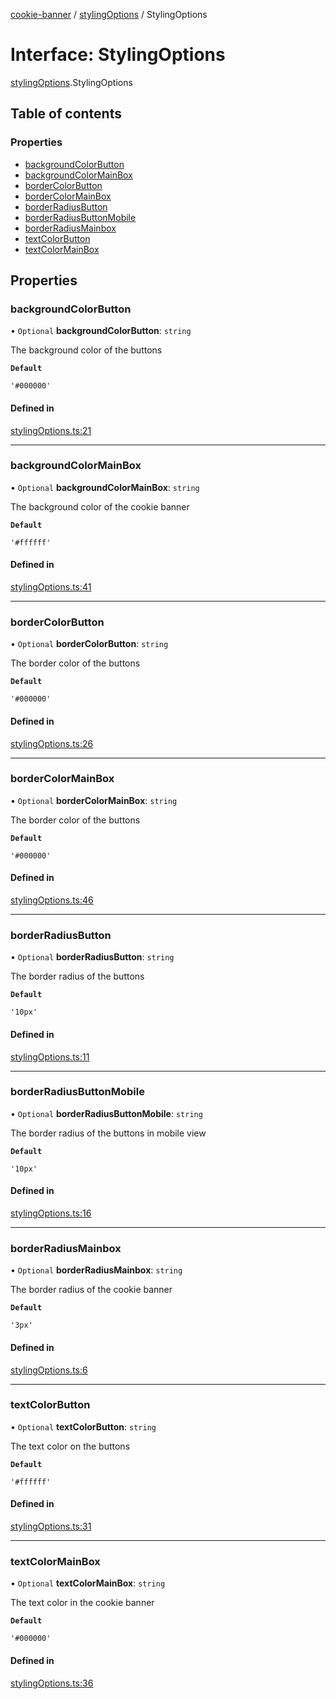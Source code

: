 [cookie-banner](../README.md) / [stylingOptions](../modules/stylingOptions.md) / StylingOptions

# Interface: StylingOptions

[stylingOptions](../modules/stylingOptions.md).StylingOptions

## Table of contents

### Properties

- [backgroundColorButton](stylingOptions.StylingOptions.md#backgroundcolorbutton)
- [backgroundColorMainBox](stylingOptions.StylingOptions.md#backgroundcolormainbox)
- [borderColorButton](stylingOptions.StylingOptions.md#bordercolorbutton)
- [borderColorMainBox](stylingOptions.StylingOptions.md#bordercolormainbox)
- [borderRadiusButton](stylingOptions.StylingOptions.md#borderradiusbutton)
- [borderRadiusButtonMobile](stylingOptions.StylingOptions.md#borderradiusbuttonmobile)
- [borderRadiusMainbox](stylingOptions.StylingOptions.md#borderradiusmainbox)
- [textColorButton](stylingOptions.StylingOptions.md#textcolorbutton)
- [textColorMainBox](stylingOptions.StylingOptions.md#textcolormainbox)

## Properties

### backgroundColorButton

• `Optional` **backgroundColorButton**: `string`

The background color of the buttons

**`Default`**

`'#000000'`

#### Defined in

[stylingOptions.ts:21](https://github.com/arvidsandin/cookie-banner/blob/42d9070/packages/stencil-library/src/utils/stylingOptions.ts#L21)

___

### backgroundColorMainBox

• `Optional` **backgroundColorMainBox**: `string`

The background color of the cookie banner

**`Default`**

`'#ffffff'`

#### Defined in

[stylingOptions.ts:41](https://github.com/arvidsandin/cookie-banner/blob/42d9070/packages/stencil-library/src/utils/stylingOptions.ts#L41)

___

### borderColorButton

• `Optional` **borderColorButton**: `string`

The border color of the buttons

**`Default`**

`'#000000'`

#### Defined in

[stylingOptions.ts:26](https://github.com/arvidsandin/cookie-banner/blob/42d9070/packages/stencil-library/src/utils/stylingOptions.ts#L26)

___

### borderColorMainBox

• `Optional` **borderColorMainBox**: `string`

The border color of the buttons

**`Default`**

`'#000000'`

#### Defined in

[stylingOptions.ts:46](https://github.com/arvidsandin/cookie-banner/blob/42d9070/packages/stencil-library/src/utils/stylingOptions.ts#L46)

___

### borderRadiusButton

• `Optional` **borderRadiusButton**: `string`

The border radius of the buttons

**`Default`**

`'10px'`

#### Defined in

[stylingOptions.ts:11](https://github.com/arvidsandin/cookie-banner/blob/42d9070/packages/stencil-library/src/utils/stylingOptions.ts#L11)

___

### borderRadiusButtonMobile

• `Optional` **borderRadiusButtonMobile**: `string`

The border radius of the buttons in mobile view

**`Default`**

`'10px'`

#### Defined in

[stylingOptions.ts:16](https://github.com/arvidsandin/cookie-banner/blob/42d9070/packages/stencil-library/src/utils/stylingOptions.ts#L16)

___

### borderRadiusMainbox

• `Optional` **borderRadiusMainbox**: `string`

The border radius of the cookie banner

**`Default`**

`'3px'`

#### Defined in

[stylingOptions.ts:6](https://github.com/arvidsandin/cookie-banner/blob/42d9070/packages/stencil-library/src/utils/stylingOptions.ts#L6)

___

### textColorButton

• `Optional` **textColorButton**: `string`

The text color on the buttons

**`Default`**

`'#ffffff'`

#### Defined in

[stylingOptions.ts:31](https://github.com/arvidsandin/cookie-banner/blob/42d9070/packages/stencil-library/src/utils/stylingOptions.ts#L31)

___

### textColorMainBox

• `Optional` **textColorMainBox**: `string`

The text color in the cookie banner

**`Default`**

`'#000000'`

#### Defined in

[stylingOptions.ts:36](https://github.com/arvidsandin/cookie-banner/blob/42d9070/packages/stencil-library/src/utils/stylingOptions.ts#L36)
